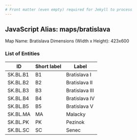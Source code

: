 ```yaml
---
# Front matter (even empty) required for Jekyll to process
---
```


## JavaScript Alias: maps/bratislava

Map Name: Bratislava
Dimensions (Width x Height): 423x600





### List of Entities

ID | Short label | Label
---|---|---|
SK.BL.B1|B1|Bratislava I
SK.BL.B2|B2|Bratislava II
SK.BL.B3|B3|Bratislava III
SK.BL.B4|B4|Bratislava IV
SK.BL.B5|B5|Bratislava V
SK.BL.MA|MA|Malacky
SK.BL.PK|PK|Pezinok
SK.BL.SC|SC|Senec

